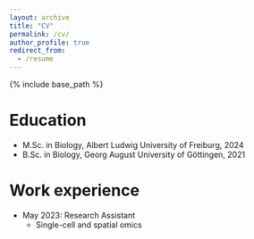 ```yaml
---
layout: archive
title: "CV"
permalink: /cv/
author_profile: true
redirect_from:
  - /resume
---
```


{% include base_path %}

Education
======
* M.Sc. in Biology, Albert Ludwig University of Freiburg, 2024
* B.Sc. in Biology, Georg August University of Göttingen, 2021

Work experience
======
* May 2023: Research Assistant
  * Single-cell and spatial omics
 

  

